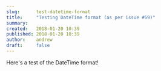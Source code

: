 ```yaml
---
slug:      test-datetime-format
title:     "Testing DateTime format (as per issue #59)"
summary:
created:   2018-01-20 10:39
published: 2018-01-20 10:39
author:    andrew
draft:     false
---
```


Here's a test of the DateTime format!

